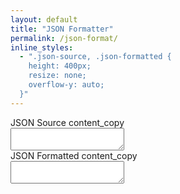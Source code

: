 ```yaml
---
layout: default
title: "JSON Formatter"
permalink: /json-format/
inline_styles:
  - ".json-source, .json-formatted {
	height: 400px;
	resize: none;
	overflow-y: auto;
  }"
---
```



<form action="#" method="post">
	<div class="row">
		<div class="col-md-6">
			<div class="card mt-3">
				<div class="card-header d-flex justify-content-between align-items-center">
					<span>JSON Source</span>
					<span class="material-symbols-outlined" data-copy="json-source" title="Click to Clipboard">content_copy</span>
				</div>
				<div class="card-body p-0">
					<textarea class="json-source form-control border-0 font-monospace" spellcheck="false"></textarea>
				</div>
			</div>
		</div>
		<div class="col-md-6">
			<div class="card mt-3">
				<div class="card-header d-flex justify-content-between align-items-center">
					<span>JSON Formatted</span>
					<span class="material-symbols-outlined" data-copy="json-formated" title="Click to Clipboard">content_copy</span>
				</div>
				<div class="card-body p-0">
					<textarea class="json-formatted form-control border-0 font-monospace" spellcheck="false"></textarea>
				</div>
			</div>
		</div>
	</div>
</form>
<script>
document.addEventListener('DOMContentLoaded', function () {
	var jsonFormat = function() {
		try {
			const jsonInput = document.querySelector('.json-source').value;
			const parsedJSON = JSON.parse(jsonInput);
			const formattedJSON = JSON.stringify(parsedJSON, null, '	');
			document.querySelector('.json-formatted').value = formattedJSON;
		} catch (error) {
			let msg = `${error.message}, at line ${error.lineNumber}`;
			mk.toastr({head:{text:'Invalid JSON'},body: msg},'danger');
		}
	}
	let sampleJson = '{"tools":{"author":"Mohan Khadka","website":"https://mohankhadka.com.np","social":{"https://codepen.io/":"khadkamhn","https://github.com/":"khadkamhn","https://www.facebook.com/":"khadkamhn"}}}';
	document.querySelector('.json-source').value = sampleJson;
	jsonFormat();
	document.querySelector('.json-source').addEventListener(('input','change','keyup'),jsonFormat);
	document.querySelectorAll('[data-copy]').forEach(function(btn) {
		btn.addEventListener('click', function() {
			var card = this.closest('.card'), text = card.querySelector('textarea.form-control').value;
			if(text) {
				mk.copyToClipboard(text);
			}
		});
	});
});
</script>